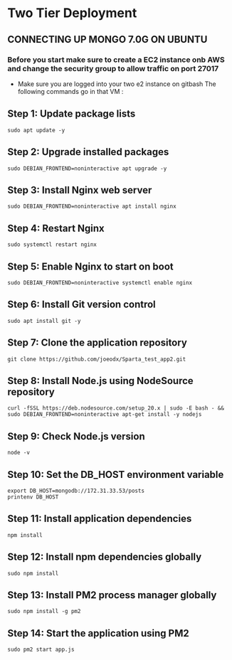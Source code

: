 # Two Tier Deployment


## CONNECTING UP MONGO 7.0G ON UBUNTU

### Before you start make sure to create a EC2 instance onb AWS and change the security group to allow traffic on port 27017

* Make sure you are logged into your two e2 instance on gitbash 
The following commands go in that VM : 

## Step 1: Update package lists
```
sudo apt update -y
```

##  Step 2: Upgrade installed packages
```
sudo DEBIAN_FRONTEND=noninteractive apt upgrade -y 
```
##  Step 3: Install Nginx web server
```
sudo DEBIAN_FRONTEND=noninteractive apt install nginx 
```
##  Step 4: Restart Nginx
```
sudo systemctl restart nginx
```
##  Step 5: Enable Nginx to start on boot
```
sudo DEBIAN_FRONTEND=noninteractive systemctl enable nginx
```

## Step 6: Install Git version control
``` 
sudo apt install git -y
```

## Step 7: Clone the application repository

```
git clone https://github.com/joeodx/Sparta_test_app2.git
```

##  Step 8: Install Node.js using NodeSource repository
```
curl -fSSL https://deb.nodesource.com/setup_20.x | sudo -E bash - && sudo DEBIAN_FRONTEND=noninteractive apt-get install -y nodejs 
```

##  Step 9: Check Node.js version

```
node -v
```

##  Step 10: Set the DB_HOST environment variable
```
export DB_HOST=mongodb://172.31.33.53/posts
printenv DB_HOST
```

## Step 11: Install application dependencies
```
npm install
```

## Step 12: Install npm dependencies globally
```
sudo npm install
```
## Step 13: Install PM2 process manager globally
```
sudo npm install -g pm2
```
##  Step 14: Start the application using PM2
```
sudo pm2 start app.js
